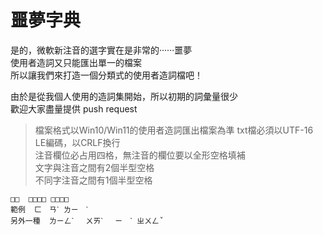 # 噩夢字典

是的，微軟新注音的選字實在是非常的‧‧‧‧‧‧噩夢  
使用者造詞又只能匯出單一的檔案  
所以讓我們來打造一個分類式的使用者造詞檔吧！  

由於是從我個人使用的造詞集開始，所以初期的詞彙量很少  
歡迎大家盡量提供 push request  

>檔案格式以Win10/Win11的使用者造詞匯出檔案為準
>txt檔必須以UTF-16 LE編碼，以CRLF換行  
>注音欄位必占用四格，無注音的欄位要以全形空格填補  
>文字與注音之間有2個半型空格  
>不同字注音之間有1個半型空格

```plaintext
□□  □□□□ □□□□
範例  ㄈ　ㄢˋ ㄌㄧ　ˋ  
另外一種  ㄌㄧㄥˋ 　ㄨㄞˋ 　ㄧ　ˋ ㄓㄨㄥˇ
```
